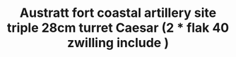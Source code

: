 ---
title: "Austratt fort coastal artillery site triple 28cm turret Caesar (2 * flak 40 zwilling include )"
price: "TBA" 
desc: "Maketa"
img_path: "/assets/img/UA72148.jpg"
brand: "N/A"
available: false
special_offer: false
new: false
soon: false
cat: "010000"
subcat: "013100"
subsubcat: "N/A"
sifra: "UA72148"
---